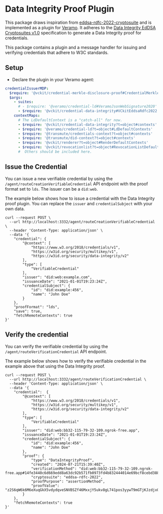 # Data Integrity Proof Plugin

This package draws inspiration from [eddsa-rdfc-2022-cryptosuite](@digitalbazaar/eddsa-rdfc-2022-cryptosuite) and is implemented as a plugin for [Veramo](https://veramo.io/). It adheres to the [Data Integrity EdDSA Cryptosuites v1.0](https://www.w3.org/TR/vc-di-eddsa/) specification to generate a Data Integrity proof for credentials.

This package contains a plugin and a message handler for issuing and verifying credentials that adhere to W3C standards.

## Setup

- Declare the plugin in your Veramo agent:

```yaml
credentialIssuerMDP:
  $require: '@vckit/credential-merkle-disclosure-proof#CredentialMerkleDisclosureProof'
  $args:
    - suites:
      # - $require: '@veramo/credential-ld#VeramoJsonWebSignature2020'
      - $require: '@vckit/credential-data-integrity#VCkitEddsaRdfc2022' # Data Integrity Proof Plugin
    contextMaps:
      # The LdDefaultContext is a "catch-all" for now.
      - $require: '@vckit/credential-data-integrity?t=object#contexts'
      - $require: '@veramo/credential-ld?t=object#LdDefaultContexts'
      - $require: '@transmute/credentials-context?t=object#contexts'
      - $require: '@transmute/did-context?t=object#contexts'
      - $require: '@vckit/renderer?t=object#RenderDefaultContexts'
      - $require: '@vckit/revocationlist?t=object#RevocationListDefaultContexts'
      #  Others should be included here.
```

## Issue the Credential

You can issue a new verifiable credential by using the `/agent/routeCreationVerifiableCredential` API endpoint with the proof format set to `lds`. The issuer can be a `did:web`.

The example below shows how to issue a credential with the Data Integrity proof plugin. You can replace the `issuer` and `credentialSubject` with your own data.

```curl
curl --request POST \
  --url http://localhost:3332/agent/routeCreationVerifiableCredential \
  --header 'Content-Type: application/json' \
  --data '{
	"credential": {
		"@context": [
			"https://www.w3.org/2018/credentials/v1",
			"https://w3id.org/security/multikey/v1",
			"https://w3id.org/security/data-integrity/v2"
		],
		"type": [
			"VerifiableCredential"
		],
		"issuer": "did:web:example.com",
		"issuanceDate": "2021-01-01T19:23:24Z",
		"credentialSubject": {
			"id": "did:example:456",
			"name": "John Doe"
		}
	},
	"proofFormat": "lds",
	"save": true,
	"fetchRemoteContexts": true
}'
```

## Verify the credential

You can verify the verifiable credential by using the `/agent/routeVerificationCredential` API endpoint.

The example below shows how to verify the verifiable credential in the example above that using the Data Integrity proof.

```curl
curl --request POST \
  --url http://localhost:3332/agent/routeVerificationCredential \
  --header 'Content-Type: application/json' \
  --data '{
	"credential":  {
		"@context": [
			"https://www.w3.org/2018/credentials/v1",
			"https://w3id.org/security/multikey/v1",
			"https://w3id.org/security/data-integrity/v2"
		],
		"type": [
			"VerifiableCredential"
		],
		"issuer": "did:web:bb32-115-79-32-109.ngrok-free.app",
		"issuanceDate": "2021-01-01T19:23:24Z",
		"credentialSubject": {
			"id": "did:example:456",
			"name": "John Doe"
		},
		"proof": {
			"type": "DataIntegrityProof",
			"created": "2024-07-21T15:39:40Z",
			"verificationMethod": "did:web:bb32-115-79-32-109.ngrok-free.app#14fe3440c6d669edd8a63dc92b571fb0973fd4b832444014e69bcf8cebd38853",
			"cryptosuite": "eddsa-rdfc-2022",
			"proofPurpose": "assertionMethod",
			"proofValue": "z2S6qW6k6M6eXuqGkX5vdydqveSNVBSZf46MxxjY5ukv8gL741pos3yywT9mGTjKJzdjxQvaCSSVtCAngoAWQzNnq"
		}
	},
	"fetchRemoteContexts": true
}'
```
